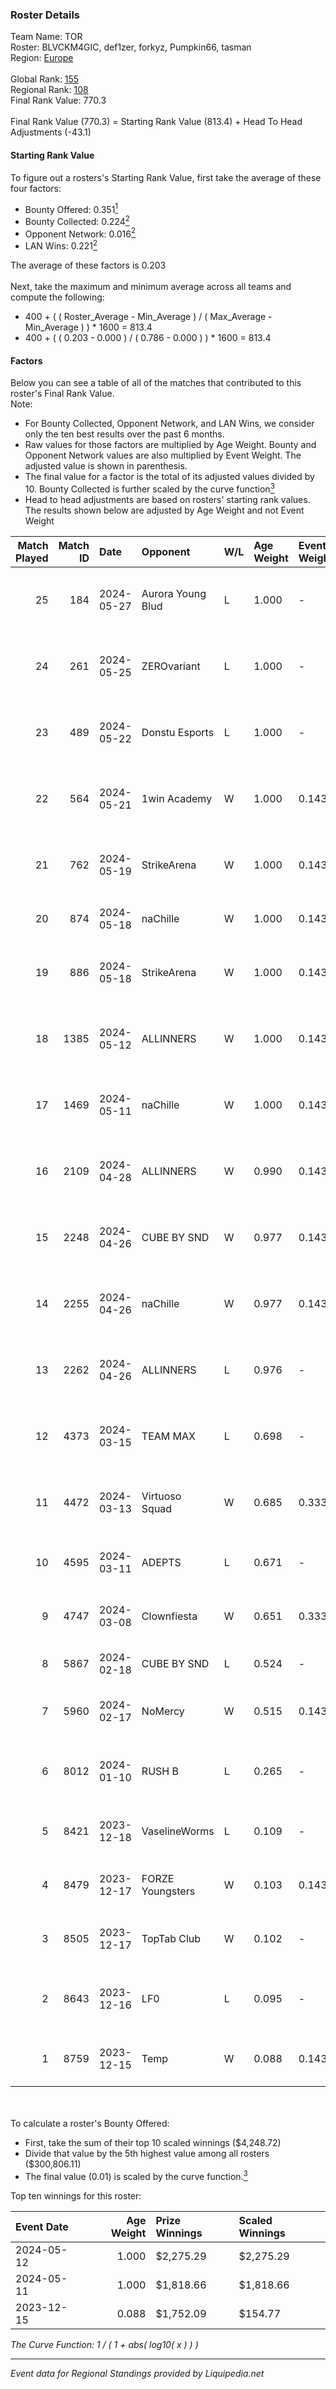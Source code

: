### Roster Details<br />
Team Name: TOR<br />
Roster: BLVCKM4GIC, def1zer, forkyz, Pumpkin66, tasman<br />
Region: [Europe]( ../standings_europe.md)<br />
<br />
Global Rank: [155](../standings_global.md)<br />
Regional Rank: [108]( ../standings_europe.md)<br />
Final Rank Value:  770.3<br />
<br />
Final Rank Value (770.3) = Starting Rank Value (813.4) + Head To Head Adjustments (-43.1)<br />

#### Starting Rank Value<br />
To figure out a rosters's Starting Rank Value, first take the average of these four factors:<br />
- Bounty Offered: 0.351[<sup>1</sup>](#table2)
- Bounty Collected: 0.224[<sup>2</sup>](#table1)
- Opponent Network: 0.016[<sup>2</sup>](#table1)
- LAN Wins: 0.221[<sup>2</sup>](#table1)

The average of these factors is 0.203<br />
<br />
Next, take the maximum and minimum average across all teams and compute the following:<br />
- 400 + ( ( Roster_Average - Min_Average ) / ( Max_Average - Min_Average ) ) * 1600 = 813.4
- 400 + ( ( 0.203 - 0.000 ) / ( 0.786 - 0.000 ) ) * 1600 = 813.4


#### Factors<br />
Below you can see a table of all of the matches that contributed to this roster's Final Rank Value.<br />
Note:<br />

- For Bounty Collected, Opponent Network, and LAN Wins, we consider only the ten best results over the past 6 months.
- Raw values for those factors are multiplied by Age Weight. Bounty and Opponent Network values are also multiplied by Event Weight. The adjusted value is shown in parenthesis.
- The final value for a factor is the total of its adjusted values divided by 10. Bounty Collected is further scaled by the curve function[<sup>3</sup>](#curveFunction)
- Head to head adjustments are based on rosters' starting rank values. The results shown below are adjusted by Age Weight and not Event Weight
<span id="table1"></span><br />


| Match Played | Match ID | Date       | Opponent          | W/L | Age Weight | Event Weight | Bounty Collected | Opponent Network | LAN Wins  | H2H Adj. | Roster                                           |
| -: | -: | :- | :- | :- | :- | :- | :- | :- | :- | -: | :- |
|           25 |      184 | 2024-05-27 | Aurora Young Blud | L   | 1.000      | -            | -                | -                | -         |   -15.20 | BLVCKM4GIC, def1zer, forkyz, Pumpkin66, tasman   |
|           24 |      261 | 2024-05-25 | ZEROvariant       | L   | 1.000      | -            | -                | -                | -         |   -26.00 | BLVCKM4GIC, def1zer, forkyz, Pumpkin66, tasman   |
|           23 |      489 | 2024-05-22 | Donstu Esports    | L   | 1.000      | -            | -                | -                | -         |   -24.99 | BLVCKM4GIC, def1zer, forkyz, Pumpkin66, tasman   |
|           22 |      564 | 2024-05-21 | 1win Academy      | W   | 1.000      | 0.143        | 0.000 (0.000)    | 0.075 (0.011)    | 0 (0.000) |     7.91 | BLVCKM4GIC, def1zer, forkyz, Pumpkin66, tasman   |
|           21 |      762 | 2024-05-19 | StrikeArena       | W   | 1.000      | 0.143        | -                | 0.055 (0.008)    | 0 (0.000) |     5.29 | adai, mag1k3Y, maison, mo0n, R3LiFwOw            |
|           20 |      874 | 2024-05-18 | naChille          | W   | 1.000      | 0.143        | 0.004 (0.001)    | 0.140 (0.020)    | 0 (0.000) |     8.19 | dukefissura, ice, kade0, mou, rinnn              |
|           19 |      886 | 2024-05-18 | StrikeArena       | W   | 1.000      | 0.143        | -                | 0.055 (0.008)    | 0 (0.000) |     4.75 | adai, mag1k3Y, maison, mo0n, R3LiFwOw            |
|           18 |     1385 | 2024-05-12 | ALLINNERS         | W   | 1.000      | 0.143        | 0.005 (0.001)    | 0.191 (0.027)    | 1 (1.000) |    10.63 | BLVCKM4GIC, def1zer, forkyz, Pumpkin66, tasman   |
|           17 |     1469 | 2024-05-11 | naChille          | W   | 1.000      | 0.143        | 0.004 (0.001)    | 0.140 (0.020)    | 1 (1.000) |     8.76 | BLVCKM4GIC, def1zer, forkyz, Pumpkin66, tasman   |
|           16 |     2109 | 2024-04-28 | ALLINNERS         | W   | 0.990      | 0.143        | 0.005 (0.001)    | 0.191 (0.027)    | 0 (0.000) |    11.56 | BLVCKM4GIC, def1zer, forkyz, Pumpkin66, tasman   |
|           15 |     2248 | 2024-04-26 | CUBE BY SND       | W   | 0.977      | 0.143        | 0.002 (0.000)    | -                | 0 (0.000) |     9.54 | BLVCKM4GIC, def1zer, forkyz, Pumpkin66, tasman   |
|           14 |     2255 | 2024-04-26 | naChille          | W   | 0.977      | 0.143        | 0.004 (0.001)    | 0.140 (0.020)    | 0 (0.000) |     9.53 | BLVCKM4GIC, def1zer, forkyz, Pumpkin66, tasman   |
|           13 |     2262 | 2024-04-26 | ALLINNERS         | L   | 0.976      | -            | -                | -                | -         |   -19.47 | BLVCKM4GIC, def1zer, forkyz, Pumpkin66, tasman   |
|           12 |     4373 | 2024-03-15 | TEAM MAX          | L   | 0.698      | -            | -                | -                | -         |   -17.37 | BLVCKM4GIC, def1zer, Pumpkin66, tasman, TNDKingg |
|           11 |     4472 | 2024-03-13 | Virtuoso Squad    | W   | 0.685      | 0.333        | -                | 0.063 (0.014)    | -         |     3.49 | hahanz0, Maha, N1ghtMan, sinkieee, V0R4yn        |
|           10 |     4595 | 2024-03-11 | ADEPTS            | L   | 0.671      | -            | -                | -                | -         |    -9.17 | cHeuuuuk, Chuckyy, Oxbrandd, prn, Tarkky         |
|            9 |     4747 | 2024-03-08 | Clownfiesta       | W   | 0.651      | 0.333        | -                | 0.035 (0.008)    | -         |     3.05 | f1nch, Maison, Pepo, SOKER, WorldEdit            |
|            8 |     5867 | 2024-02-18 | CUBE BY SND       | L   | 0.524      | -            | -                | -                | -         |   -11.26 | adai, dosikzz, mag1k3Y, OxygeN, rinn             |
|            7 |     5960 | 2024-02-17 | NoMercy           | W   | 0.515      | 0.143        | 0.000 (0.000)    | -                | -         |     4.92 | baytereQ, clovisz, confiden7, GetZati, m1te      |
|            6 |     8012 | 2024-01-10 | RUSH B            | L   | 0.265      | -            | -                | -                | -         |    -4.70 | BLVCKM4GIC, def1zer, forkyz, tasman, TNDKingg    |
|            5 |     8421 | 2023-12-18 | VaselineWorms     | L   | 0.109      | -            | -                | -                | -         |    -2.16 | aliot, kashl1d, Muk0s, relaxxie, zweih           |
|            4 |     8479 | 2023-12-17 | FORZE Youngsters  | W   | 0.103      | 0.143        | 0.001 (0.000)    | -                | -         |     0.90 | BLVCKM4GIC, def1zer, ICY, Pumpkin66, TNDKingg    |
|            3 |     8505 | 2023-12-17 | TopTab Club       | W   | 0.102      | -            | -                | -                | -         |     0.51 | BLVCKM4GIC, def1zer, ICY, Pumpkin66, TNDKingg    |
|            2 |     8643 | 2023-12-16 | LF0               | L   | 0.095      | -            | -                | -                | -         |    -2.26 | HUckLer, lesswill, SP1NT, SUROVIY666, Xerison    |
|            1 |     8759 | 2023-12-15 | Temp              | W   | 0.088      | 0.143        | 0.000 (0.000)    | -                | 1 (0.088) |     0.43 | BLVCKM4GIC, def1zer, ICY, Pumpkin66, TNDKingg    |

<br />
<span id="table2"></span><br />
To calculate a roster's Bounty Offered:<br />

- First, take the sum of their top 10 scaled winnings ($4,248.72)
- Divide that value by the 5th highest value among all rosters ($300,806.11)
- The final value (0.01) is scaled by the curve function.[<sup>3</sup>](#curveFunction)

Top ten winnings for this roster:<br />

| Event Date | Age Weight | Prize Winnings | Scaled Winnings |
| :- | -: | :- | :- |
| 2024-05-12 |      1.000 | $2,275.29      | $2,275.29       |
| 2024-05-11 |      1.000 | $1,818.66      | $1,818.66       |
| 2023-12-15 |      0.088 | $1,752.09      | $154.77         |


<span id="curveFunction"></span>_The Curve Function: 1 / ( 1 + abs( log10( x ) ) )_<br />

---
_Event data for Regional Standings provided by Liquipedia.net_<br />
